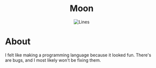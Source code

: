 <h1 align="center">Moon</h1>
<p align="center">
  <img alt="Lines" src="https://img.shields.io/tokei/lines/github/notsoclassy/Moon?style=flat-square">
</p>

# About
I felt like making a programming language because it looked fun.
There's are bugs, and I most likely won't be fixing them.